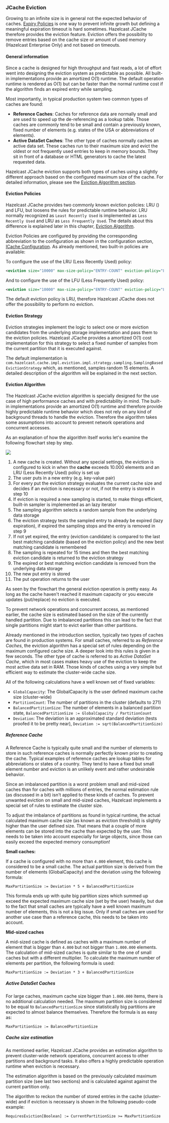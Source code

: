 
### JCache Eviction

Growing to an infinite size is in general not the expected behavior of caches. [Expiry Policies](#expirepolicy) is one way to
prevent infinite growth but defining a meaningful expiration timeout is hard sometimes. Hazelcast JCache therefore provides the eviction feature. Eviction offers the possibility to remove entries based on the cache size or amount of used memory
(Hazelcast Enterprise Only) and not based on timeouts.

#### General information

Since a cache is designed for high throughput and fast reads, a lot of effort went into designing the eviction system as
predictable as possible. All built-in implementations provide an amortized O(1) runtime. The default operation runtime is
rendered as O(1) but can be faster than the normal runtime cost if the algorithm finds an expired entry while sampling.

Most importantly, in typical production system two common types of caches are found:

- **Reference Caches**: Caches for reference data are normally small and are used to speed up the de-referencing as a lookup table. Those
caches are commonly tend to be small and contain a previously known, fixed number of elements (e.g. states of the USA or
abbreviations of elements).
- **Active DataSet Caches**:  The other type of caches normally caches an active data set. These caches run to their maximum
size and evict the oldest or not frequently used entries to keep in memory bounds. They sit in front of a database or HTML
generators to cache the latest requested data.

Hazelcast JCache eviction supports both types of caches using a slightly different approach based on the configured maximum size
of the cache. For detailed information, please see the [Eviction Algorithm section](#eviction-algorithm).

#### Eviction Policies

Hazelcast JCache provides two commonly known eviction policies: LRU () and LFU, but loosens the rules for predictable runtime
behavior. LRU normally recognized as `Least Recently Used` is implemented as `Less Recently Used` and LRU as
`Less Frequently Used`. The details about this difference is explained later in this chapter,
[Eviction Algorithm](#eviction-algorithm).

Eviction Policies are configured by providing the corresponding abbreviation to the configuration as shown in the configuration
section, [ICache Configuration](#icache-configuration). As already mentioned, two built-in policies are available:

To configure the use of the LRU (Less Recently Used) policy:

```xml
<eviction size="10000" max-size-policy="ENTRY-COUNT" eviction-policy="LRU" />
```

And to configure the use of the LFU (Less Frequently Used) policy:

```xml
<eviction size="10000" max-size-policy="ENTRY-COUNT" eviction-policy="LFU" />
```

The default eviction policy is LRU, therefore Hazelcast JCache does not offer the possibility to perform no eviction.

#### Eviction Strategy

Eviction strategies implement the logic to select one or more eviction candidates from the underlying storage implementation and
pass them to the eviction policies. Hazelcast JCache provides a amortized O(1) cost implementation for this strategy to select a
fixed number of samples from the current partition that it is executed against.

The default implementation is `com.hazelcast.cache.impl.eviction.impl.strategy.sampling.SamplingBasedEvictionStrategy` which, as
mentioned, samples random 15 elements. A detailed description of the algorithm will be explained in the next section.

#### Eviction Algorithm

The Hazelcast JCache eviction algorithm is specially designed for the use case of high performance caches and with predictability
in mind. The built-in implementations provide an amortized O(1) runtime and therefore provide highly predictable runtime behavior
which does not rely on any kind of background threads to handle the eviction. Therefore the algorithm takes some assumptions into
account to prevent network operations and concurrent accesses.

As an explanation of how the algorithm itself works let's examine the following flowchart step by step.

![](images/eviction/eviction-flowchart.png)

1. A new cache is created. Without any special settings, the eviction is configured to kick in when the **cache** exceeds 10.000
elements and an LRU (Less Recently Used) policy is set up
2. The user puts in a new entry (e.g. key-value pair)
3. For every put the eviction strategy evaluates the current cache size and decides if an eviction is necessary or not, if not the entry is stored in step 10
4. If eviction is required a new sampling is started, to make things efficient, built-in sampler is implemented as an lazy iterator
5. The sampling algorithm selects a random sample from the underlying data storage
6. The eviction strategy tests the sampled entry to already be expired (lazy expiration), if expired the sampling stops and the entry is removed in step 9
7. If not yet expired, the entry (eviction candidate) is compared to the last best matching candidate (based on the eviction policy) and the new best matching candidate is remembered
8. The sampling is repeated for 15 times and then the best matching eviction candidate is returned to the eviction strategy
9. The expired or best matching eviction candidate is removed from the underlying data storage
10. The new put entry is stored
11. The put operation returns to the user

As seen by the flowchart the general eviction operation is pretty easy. As long as the cache haven't reached it maximum capacity
or you execute updates (put/replace) no eviction is executed.

To prevent network operations and concurrent access, as mentioned earlier, the cache size is estimated based on the size of the
currently handled partition. Due to imbalanced partitions this can lead to the fact that single partitions might start to evict
earlier than other partitions.

Already mentioned in the introduction section, typically two types of caches are found in production systems. For small caches,
referred to as *Reference Caches*, the eviction algorithm has a special set of rules depending on the maximum configured cache
size. A deeper look into this rules is given in a few seconds. The other type of cache is referred to as *Active DataSet Cache*,
which in most cases makes heavy use of the eviction to keep the most active data set in RAM. Those kinds of caches using a very
simple but efficient way to estimate the cluster-wide cache size.

All of the following calculations have a well known set of fixed variables:
- `GlobalCapacity`: The GlobalCapacity is the user defined maximum cache size (cluster-wide)
- `PartitionCount`: The number of partitions in the cluster (defaults to 271)
- `BalancedPartitionSize`: The number of elements in a balanced partition state, `BalancedPartitionSize := GlobalCapacity / PartitionCount`
- `Deviation`: The deviation is an approximated standard deviation (tests proofed it to be pretty near), `Deviation := sqrt(BalancedPartitionSize)`

##### Reference Cache

A Reference Cache is typically quite small and the number of elements to store in such reference caches is normally perfectly
known prior to creating the cache. Typical examples of reference caches are lookup tables for abbreviations or states of a
country. They tend to have a fixed but small element number and eviction is an unlikely event and rather undesirable behavior.

Since an imbalanced partition is a worst problem small and mid-sized caches than for caches with millions of entries, the normal
estimation rule (as discussed in a bit) isn't applied to these kinds of caches. To prevent unwanted eviction on small and
mid-sized caches, Hazelcast implements a special set of rules to estimate the cluster size.

To adjust the imbalance of partitions as found in typical runtime, the actual calculated maximum cache size (as known as eviction
threshold) is slightly higher than the user defined size. That means that a couple of more elements can be stored into the cache
than expected by the user. This needs to be taken into account especially for large objects, since those can easily exceed the
expected memory consumption!

**Small caches:**

If a cache is configured with no more than `4.000` element, this cache is considered to be a small cache. The actual partition
size is derived from the number of elements (GlobalCapacity) and the deviation using the following formula:

```plain
MaxPartitionSize := Deviation * 5 + BalancedPartitionSize
```

This formula ends up with quite big partition sizes which summed up exceed the expected maximum cache size (set by the user)
heavily, but due to the fact that small caches are typically have a well known maximum number of elements, this is not a big
issue. Only if small caches are used for another use case than a reference cache, this needs to be taken into account.

**Mid-sized caches**

A mid-sized cache is defined as caches with a maximum number of element that is bigger than `4.000` but not bigger than
`1.000.000` elements. The calculation of mid-sized caches is quite similar to the one of small caches but with a different
multiplier. To calculate the maximum number of elements per partition, the following formula is used:

```plain
MaxPartitionSize := Deviation * 3 + BalancedPartitionSize
```

##### Active DataSet Caches

For large caches, maximum cache size bigger than `1.000.000` items, there is no additional calculation needed. The maximum
partition size is considered to be equal to `BalancedPartitionSize` since statistically big partitions are expected to almost
balance themselves. Therefore the formula is as easy as:

```plain
MaxPartitionSize := BalancedPartitionSize
```

##### Cache size estimation

As mentioned earlier, Hazelcast JCache provides an estimation algorithm to prevent cluster-wide network operations, concurrent
access to other partitions and background tasks. It also offers a highly predictable operation runtime when eviction is necessary.

The estimation algorithm is based on the previously calculated maximum partition size (see last two sections) and is calculated
against against the current partition only.

The algorithm to reckon the number of stored entries in the cache (cluster-wide) and if eviction is necessary is shown in the
following pseudo-code example:

```plain
RequiresEviction[Boolean] := CurrentPartitionSize >= MaxPartitionSize
```
